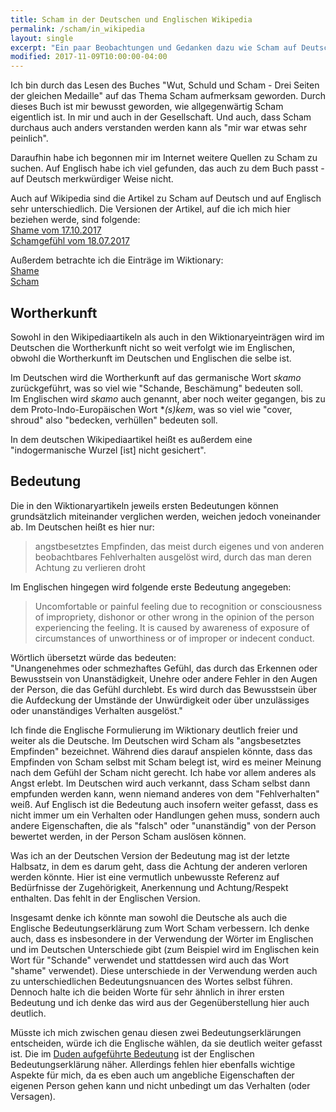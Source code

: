 ```yaml
---
title: Scham in der Deutschen und Englischen Wikipedia
permalink: /scham/in_wikipedia
layout: single
excerpt: "Ein paar Beobachtungen und Gedanken dazu wie Scham auf Deutsch und auf Englisch dargestellt wird."
modified: 2017-11-09T10:00:00-04:00
---
```


Ich bin durch das Lesen des Buches "Wut, Schuld und Scham - Drei Seiten der gleichen Medaille" auf das Thema Scham aufmerksam geworden. Durch dieses Buch ist mir bewusst geworden, wie allgegenwärtig Scham eigentlich ist. In mir und auch in der Gesellschaft. Und auch, dass Scham durchaus auch anders verstanden werden kann als "mir war etwas sehr peinlich".

Daraufhin habe ich begonnen mir im Internet weitere Quellen zu Scham zu suchen. Auf Englisch habe ich viel gefunden, das auch zu dem Buch passt - auf Deutsch merkwürdiger Weise nicht. 

Auch auf Wikipedia sind die Artikel zu Scham auf Deutsch und auf Englisch sehr unterschiedlich. Die Versionen der Artikel, auf die ich mich hier beziehen werde, sind folgende:  
[Shame vom 17.10.2017](https://en.wikipedia.org/w/index.php?title=Shame&oldid=805750912)  
[Schamgefühl vom 18.07.2017](https://de.wikipedia.org/w/index.php?title=Schamgef%C3%BChl&oldid=167383585)  

Außerdem betrachte ich die Einträge im Wiktionary:  
[Shame](https://en.wiktionary.org/w/index.php?title=shame&oldid=48005646)  
[Scham](https://de.wiktionary.org/w/index.php?title=Scham&oldid=6012616)

## Wortherkunft
Sowohl in den Wikipediaartikeln als auch in den Wiktionaryeinträgen wird im Deutschen die Wortherkunft nicht so weit verfolgt wie im Englischen, obwohl die Wortherkunft im Deutschen und Englischen die selbe ist.

Im Deutschen wird die Wortherkunft auf das germanische Wort *skamo* zurückgeführt, was so viel wie "Schande, Beschämung" bedeuten soll.  
Im Englischen wird *skamo* auch genannt, aber noch weiter gegangen, bis zu dem Proto-Indo-Europäischen Wort **(s)ḱem*, was so viel wie "cover, shroud" also "bedecken, verhüllen" bedeuten soll.

In dem deutschen Wikipediaartikel heißt es außerdem eine "indogermanische Wurzel [ist] nicht gesichert".

## Bedeutung
Die in den Wiktionaryartikeln jeweils ersten Bedeutungen können grundsätzlich miteinander verglichen werden, weichen jedoch voneinander ab.
Im Deutschen heißt es hier nur:  
> angstbesetztes Empfinden, das meist durch eigenes und von anderen beobachtbares Fehlverhalten ausgelöst wird, durch das man deren Achtung zu verlieren droht

Im Englischen hingegen wird folgende erste Bedeutung angegeben:  
> Uncomfortable or painful feeling due to recognition or consciousness of impropriety, dishonor or other wrong in the opinion of the person experiencing the feeling. It is caused by awareness of exposure of circumstances of unworthiness or of improper or indecent conduct.

Wörtlich übersetzt würde das bedeuten:  
"Unangenehmes oder schmezhaftes Gefühl, das durch das Erkennen oder Bewusstsein von Unanstädigkeit, Unehre oder andere Fehler in den Augen der Person, die das Gefühl durchlebt. Es wird durch das Bewusstsein über die Aufdeckung der Umstände der Unwürdigkeit oder über unzulässiges oder unanständiges Verhalten ausgelöst."

Ich finde die Englische Formulierung im Wiktionary deutlich freier und weiter als die Deutsche. Im Deutschen wird Scham als "angsbesetztes Empfinden" bezeichnet. Während dies darauf anspielen könnte, dass das Empfinden von Scham selbst mit Scham belegt ist, wird es meiner Meinung nach dem Gefühl der Scham nicht gerecht. Ich habe vor allem anderes als Angst erlebt.
Im Deutschen wird auch verkannt, dass Scham selbst dann empfunden werden kann, wenn niemand anderes von dem "Fehlverhalten" weiß. Auf Englisch ist die Bedeutung auch insofern weiter gefasst, dass es nicht immer um ein Verhalten oder Handlungen gehen muss, sondern auch andere Eigenschaften, die als "falsch" oder "unanständig" von der Person bewertet werden, in der Person Scham auslösen können.

Was ich an der Deutschen Version der Bedeutung mag ist der letzte Halbsatz, in dem es darum geht, dass die Achtung der anderen verloren werden könnte. Hier ist eine vermutlich unbewusste Referenz auf Bedürfnisse der Zugehörigkeit, Anerkennung und Achtung/Respekt enthalten. Das fehlt in der Englischen Version.

Insgesamt denke ich könnte man sowohl die Deutsche als auch die Englische Bedeutungserklärung zum Wort Scham verbessern. Ich denke auch, dass es insbesondere in der Verwendung der Wörter im Englischen und im Deutschen Unterschiede gibt (zum Beispiel wird im Englischen kein Wort für "Schande" verwendet und stattdessen wird auch das Wort "shame" verwendet). Diese unterschiede in der Verwendung werden auch zu unterschiedlichen Bedeutungsnuancen des Wortes selbst führen. Dennoch halte ich die beiden Worte für sehr ähnlich in ihrer ersten Bedeutung und ich denke das wird aus der Gegenüberstellung hier auch deutlich. 

Müsste ich mich zwischen genau diesen zwei Bedeutungserklärungen entscheiden, würde ich die Englische wählen, da sie deutlich weiter gefasst ist. Die im [Duden aufgeführte Bedeutung](https://www.duden.de/rechtschreibung/Scham#Bedeutung1) ist der Englischen Bedeutungserklärung näher. Allerdings fehlen hier ebenfalls wichtige Aspekte für mich, da es eben auch um angebliche Eigenschaften der eigenen Person gehen kann und nicht unbedingt um das Verhalten (oder Versagen).
